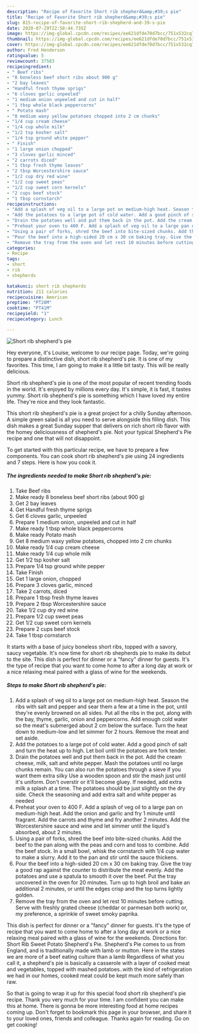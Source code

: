 ```yaml
---
description: "Recipe of Favorite Short rib shepherd&amp;#39;s pie"
title: "Recipe of Favorite Short rib shepherd&amp;#39;s pie"
slug: 815-recipe-of-favorite-short-rib-shepherd-and-39-s-pie
date: 2020-07-29T22:58:44.735Z
image: https://img-global.cpcdn.com/recipes/ee621dfde70d7bcc/751x532cq70/short-rib-shepherds-pie-recipe-main-photo.jpg
thumbnail: https://img-global.cpcdn.com/recipes/ee621dfde70d7bcc/751x532cq70/short-rib-shepherds-pie-recipe-main-photo.jpg
cover: https://img-global.cpcdn.com/recipes/ee621dfde70d7bcc/751x532cq70/short-rib-shepherds-pie-recipe-main-photo.jpg
author: Fred Henderson
ratingvalue: 5
reviewcount: 37583
recipeingredient:
- " Beef ribs"
- "8 boneless beef short ribs about 900 g"
- "2 bay leaves"
- "Handful fresh thyme sprigs"
- "6 cloves garlic unpeeled"
- "1 medium onion unpeeled and cut in half"
- "1 tbsp whole black peppercorns"
- " Potato mash"
- "8 medium waxy yellow potatoes chopped into 2 cm chunks"
- "1/4 cup cream cheese"
- "1/4 cup whole milk"
- "1/2 tsp kosher salt"
- "1/4 tsp ground white pepper"
- " Finish"
- "1 large onion chopped"
- "3 cloves garlic minced"
- "2 carrots diced"
- "1 tbsp fresh thyme leaves"
- "2 tbsp Worcestershire sauce"
- "1/2 cup dry red wine"
- "1/2 cup sweet peas"
- "1/2 cup sweet corn kernels"
- "2 cups beef stock"
- "1 tbsp cornstarch"
recipeinstructions:
- "Add a splash of veg oil to a large pot on medium-high heat. Season the ribs with salt and pepper and sear them a few at a time in the pot, until they&#39;re evenly browned on all sides. Put all the ribs in the pot, along with the bay, thyme, garlic, onion and peppercorns. Add enough cold water so the meat&#39;s submerged about 2 cm below the surface. Turn the heat down to medium-low and let simmer for 2 hours. Remove the meat and set aside."
- "Add the potatoes to a large pot of cold water. Add a good pinch of salt and turn the heat up to high. Let boil until the potatoes are fork tender."
- "Drain the potatoes well and put them back in the pot. Add the cream cheese, milk, salt and white pepper. Mash the potatoes until no large chunks remain. You can also run the potatoes through a sieve if you want them extra silky Use a wooden spoon and stir the mash just until it&#39;s uniform. Don&#39;t overstir or it&#39;ll become gluey. If needed, add extra milk a splash at a time. The potatoes should be just slightly on the dry side. Check the seasoning and add extra salt and white pepper as needed"
- "Preheat your oven to 400 F. Add a splash of veg oil to a large pan on medium-high heat. Add the onion and garlic and fry 1 minute until fragrant. Add the carrots and thyme and fry another 2 minutes. Add the Worcestershire sauce and wine and let simmer until the liquid&#39;s absorbed, about 2 minutes."
- "Using a pair of forks, shred the beef into bite-sized chunks. Add the beef to the pan along with the peas and corn and toss to combine. Add the beef stock. In a small bowl, whisk the cornstarch with 1/4 cup water to make a slurry. Add it to the pan and stir until the sauce thickens."
- "Pour the beef into a high-sided 20 cm x 30 cm baking tray. Give the tray a good rap against the counter to distribute the meat evenly. Add the potatoes and use a spatula to smooth it over the beef. Put the tray uncovered in the oven for 20 minutes. Turn up to high broil and bake an additional 2 minutes, or until the edges crisp and the top turns lightly golden."
- "Remove the tray from the oven and let rest 10 minutes before cutting. Serve with freshly grated cheese (cheddar or parmesan both work) or, my preference, a sprinkle of sweet smoky paprika."
categories:
- Recipe
tags:
- short
- rib
- shepherds

katakunci: short rib shepherds 
nutrition: 211 calories
recipecuisine: American
preptime: "PT28M"
cooktime: "PT41M"
recipeyield: "1"
recipecategory: Lunch

---
```



![Short rib shepherd&#39;s pie](https://img-global.cpcdn.com/recipes/ee621dfde70d7bcc/751x532cq70/short-rib-shepherds-pie-recipe-main-photo.jpg)

Hey everyone, it's Louise, welcome to our recipe page. Today, we're going to prepare a distinctive dish, short rib shepherd&#39;s pie. It is one of my favorites. This time, I am going to make it a little bit tasty. This will be really delicious.

Short rib shepherd&#39;s pie is one of the most popular of recent trending foods in the world. It's enjoyed by millions every day. It's simple, it is fast, it tastes yummy. Short rib shepherd&#39;s pie is something which I have loved my entire life. They're nice and they look fantastic.

This short rib shepherd&#39;s pie is a great project for a chilly Sunday afternoon. A simple green salad is all you need to serve alongside this filling dish. This dish makes a great Sunday supper that delivers on rich short rib flavor with the homey deliciousness of shepherd&#39;s pie. Not your typical Shepherd&#39;s Pie recipe and one that will not disappoint.


To get started with this particular recipe, we have to prepare a few components. You can cook short rib shepherd&#39;s pie using 24 ingredients and 7 steps. Here is how you cook it.

<!--inarticleads1-->

##### The ingredients needed to make Short rib shepherd&#39;s pie:

1. Take  Beef ribs
1. Make ready 8 boneless beef short ribs (about 900 g)
1. Get 2 bay leaves
1. Get Handful fresh thyme sprigs
1. Get 6 cloves garlic, unpeeled
1. Prepare 1 medium onion, unpeeled and cut in half
1. Make ready 1 tbsp whole black peppercorns
1. Make ready  Potato mash
1. Get 8 medium waxy yellow potatoes, chopped into 2 cm chunks
1. Make ready 1/4 cup cream cheese
1. Make ready 1/4 cup whole milk
1. Get 1/2 tsp kosher salt
1. Prepare 1/4 tsp ground white pepper
1. Take  Finish
1. Get 1 large onion, chopped
1. Prepare 3 cloves garlic, minced
1. Take 2 carrots, diced
1. Prepare 1 tbsp fresh thyme leaves
1. Prepare 2 tbsp Worcestershire sauce
1. Take 1/2 cup dry red wine
1. Prepare 1/2 cup sweet peas
1. Get 1/2 cup sweet corn kernels
1. Prepare 2 cups beef stock
1. Take 1 tbsp cornstarch


It starts with a base of juicy boneless short ribs, topped with a savory, saucy vegetable. It&#39;s now time for short rib shepherds pie to make its debut to the site. This dish is perfect for dinner or a &#34;fancy&#34; dinner for guests. It&#39;s the type of recipe that you want to come home to after a long day at work or a nice relaxing meal paired with a glass of wine for the weekends. 

<!--inarticleads2-->

##### Steps to make Short rib shepherd&#39;s pie:

1. Add a splash of veg oil to a large pot on medium-high heat. Season the ribs with salt and pepper and sear them a few at a time in the pot, until they&#39;re evenly browned on all sides. Put all the ribs in the pot, along with the bay, thyme, garlic, onion and peppercorns. Add enough cold water so the meat&#39;s submerged about 2 cm below the surface. Turn the heat down to medium-low and let simmer for 2 hours. Remove the meat and set aside.
1. Add the potatoes to a large pot of cold water. Add a good pinch of salt and turn the heat up to high. Let boil until the potatoes are fork tender.
1. Drain the potatoes well and put them back in the pot. Add the cream cheese, milk, salt and white pepper. Mash the potatoes until no large chunks remain. You can also run the potatoes through a sieve if you want them extra silky Use a wooden spoon and stir the mash just until it&#39;s uniform. Don&#39;t overstir or it&#39;ll become gluey. If needed, add extra milk a splash at a time. The potatoes should be just slightly on the dry side. Check the seasoning and add extra salt and white pepper as needed
1. Preheat your oven to 400 F. Add a splash of veg oil to a large pan on medium-high heat. Add the onion and garlic and fry 1 minute until fragrant. Add the carrots and thyme and fry another 2 minutes. Add the Worcestershire sauce and wine and let simmer until the liquid&#39;s absorbed, about 2 minutes.
1. Using a pair of forks, shred the beef into bite-sized chunks. Add the beef to the pan along with the peas and corn and toss to combine. Add the beef stock. In a small bowl, whisk the cornstarch with 1/4 cup water to make a slurry. Add it to the pan and stir until the sauce thickens.
1. Pour the beef into a high-sided 20 cm x 30 cm baking tray. Give the tray a good rap against the counter to distribute the meat evenly. Add the potatoes and use a spatula to smooth it over the beef. Put the tray uncovered in the oven for 20 minutes. Turn up to high broil and bake an additional 2 minutes, or until the edges crisp and the top turns lightly golden.
1. Remove the tray from the oven and let rest 10 minutes before cutting. Serve with freshly grated cheese (cheddar or parmesan both work) or, my preference, a sprinkle of sweet smoky paprika.


This dish is perfect for dinner or a &#34;fancy&#34; dinner for guests. It&#39;s the type of recipe that you want to come home to after a long day at work or a nice relaxing meal paired with a glass of wine for the weekends. Directions for: Short Rib Sweet Potato Shepherd&#39;s Pie. Shepherd&#39;s Pie comes to us from England, and is traditionally made with lamb or mutton. Here in the states we are more of a beef eating culture than a lamb Regardless of what you call it, a shepherd&#39;s pie is basically a casserole with a layer of cooked meat and vegetables, topped with mashed potatoes..with the kind of refrigeration we had in our homes, cooked meat could be kept much more safely than raw. 

So that is going to wrap it up for this special food short rib shepherd&#39;s pie recipe. Thank you very much for your time. I am confident you can make this at home. There is gonna be more interesting food at home recipes coming up. Don't forget to bookmark this page in your browser, and share it to your loved ones, friends and colleague. Thanks again for reading. Go on get cooking!
